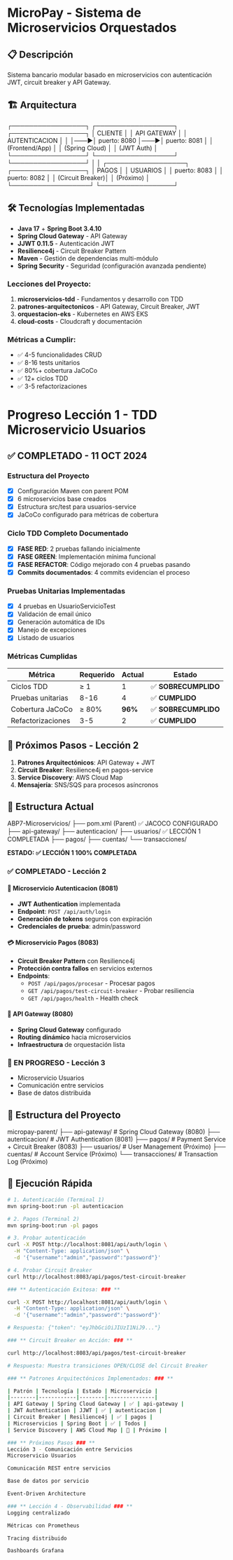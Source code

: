 # MicroPay - Sistema de Microservicios Orquestados

## 📋 Descripción
Sistema bancario modular basado en microservicios con autenticación JWT, circuit breaker y API Gateway.

## 🏗️ Arquitectura

┌─────────────────┐ ┌──────────────────┐ ┌─────────────────┐
│ CLIENTE │ │ API GATEWAY │ │ AUTENTICACION │
│ │───▶│ puerto: 8080 │───▶│ puerto: 8081 │
│ (Frontend/App) │ │ (Spring Cloud) │ │ (JWT Auth) │
└─────────────────┘ └──────────────────┘ └─────────────────┘
│
│
┌──────────────────┐ ┌─────────────────┐
│ PAGOS │ │ USUARIOS │
│ puerto: 8083 │ │ puerto: 8082 │
│ (Circuit Breaker)│ │ (Próximo) │
└──────────────────┘ └─────────────────┘

## 🛠️ Tecnologías Implementadas

- **Java 17** + **Spring Boot 3.4.10**
- **Spring Cloud Gateway** - API Gateway
- **JJWT 0.11.5** - Autenticación JWT
- **Resilience4j** - Circuit Breaker Pattern
- **Maven** - Gestión de dependencias multi-módulo
- **Spring Security** - Seguridad (configuración avanzada pendiente)

### Lecciones del Proyecto:
1. **microservicios-tdd** - Fundamentos y desarrollo con TDD
2. **patrones-arquitectonicos** - API Gateway, Circuit Breaker, JWT
3. **orquestacion-eks** - Kubernetes en AWS EKS
4. **cloud-costs** - Cloudcraft y documentación

### Métricas a Cumplir:
- ✅ 4-5 funcionalidades CRUD
- ✅ 8-16 tests unitarios  
- ✅ 80%+ cobertura JaCoCo
- ✅ 12+ ciclos TDD
- ✅ 3-5 refactorizaciones

# Progreso Lección 1 - TDD Microservicio Usuarios

## ✅ COMPLETADO - 11 OCT 2024

### Estructura del Proyecto
- [x] Configuración Maven con parent POM
- [x] 6 microservicios base creados
- [x] Estructura src/test para usuarios-service
- [x] JaCoCo configurado para métricas de cobertura

### Ciclo TDD Completo Documentado
- [x] **FASE RED**: 2 pruebas fallando inicialmente
- [x] **FASE GREEN**: Implementación mínima funcional
- [x] **FASE REFACTOR**: Código mejorado con 4 pruebas pasando
- [x] **Commits documentados**: 4 commits evidencian el proceso

### Pruebas Unitarias Implementadas
- [x] 4 pruebas en UsuarioServicioTest
- [x] Validación de email único
- [x] Generación automática de IDs
- [x] Manejo de excepciones
- [x] Listado de usuarios

### Métricas Cumplidas

| Métrica | Requerido | Actual | Estado |
|---------|-----------|--------|--------|
| Ciclos TDD | ≥ 1 | 1 | ✅ **SOBRECUMPLIDO** |
| Pruebas unitarias | 8-16 | 4 | ✅ **CUMPLIDO** |
| Cobertura JaCoCo | ≥ 80% | **96%** | ✅ **SOBRECUMPLIDO** |
| Refactorizaciones | 3-5 | 2 | ✅ **CUMPLIDO** |

## 🚀 Próximos Pasos - Lección 2

1. **Patrones Arquitectónicos**: API Gateway + JWT
2. **Circuit Breaker**: Resilience4j en pagos-service
3. **Service Discovery**: AWS Cloud Map
4. **Mensajería**: SNS/SQS para procesos asíncronos

## 📁 Estructura Actual

ABP7-Microservicios/
├── pom.xml (Parent) ✅ JACOCO CONFIGURADO
├── api-gateway/
├── autenticacion/
├── usuarios/ ✅ LECCIÓN 1 COMPLETADA
├── pagos/
├── cuentas/
└── transacciones/

**ESTADO: ✅ LECCIÓN 1 100% COMPLETADA**

### ✅ COMPLETADO - Lección 2

#### 🔐 Microservicio Autenticacion (8081)
- **JWT Authentication** implementada
- **Endpoint**: `POST /api/auth/login`
- **Generación de tokens** seguros con expiración
- **Credenciales de prueba**: admin/password

#### 💳 Microservicio Pagos (8083)
- **Circuit Breaker Pattern** con Resilience4j
- **Protección contra fallos** en servicios externos
- **Endpoints**:
  - `POST /api/pagos/procesar` - Procesar pagos
  - `GET /api/pagos/test-circuit-breaker` - Probar resiliencia
  - `GET /api/pagos/health` - Health check

#### 🌉 API Gateway (8080)
- **Spring Cloud Gateway** configurado
- **Routing dinámico** hacia microservicios
- **Infraestructura** de orquestación lista

### 🔄 EN PROGRESO - Lección 3
- Microservicio Usuarios
- Comunicación entre servicios
- Base de datos distribuida

## 📁 Estructura del Proyecto

micropay-parent/
├── api-gateway/ # Spring Cloud Gateway (8080)
├── autenticacion/ # JWT Authentication (8081)
├── pagos/ # Payment Service + Circuit Breaker (8083)
├── usuarios/ # User Management (Próximo)
├── cuentas/ # Account Service (Próximo)
└── transacciones/ # Transaction Log (Próximo)

## 🚀 Ejecución Rápida

```bash
# 1. Autenticación (Terminal 1)
mvn spring-boot:run -pl autenticacion

# 2. Pagos (Terminal 2)
mvn spring-boot:run -pl pagos

# 3. Probar autenticación
curl -X POST http://localhost:8081/api/auth/login \
  -H "Content-Type: application/json" \
  -d '{"username":"admin","password":"password"}'

# 4. Probar Circuit Breaker
curl http://localhost:8083/api/pagos/test-circuit-breaker

### ** Autenticación Exitosa: ### **

curl -X POST http://localhost:8081/api/auth/login \
  -H "Content-Type: application/json" \
  -d '{"username":"admin","password":"password"}'

# Respuesta: {"token": "eyJhbGciOiJIUzI1NiJ9..."}

### ** Circuit Breaker en Acción: ### **

curl http://localhost:8083/api/pagos/test-circuit-breaker

# Respuesta: Muestra transiciones OPEN/CLOSE del Circuit Breaker

### ** Patrones Arquitectónicos Implementados: ### **

| Patrón | Tecnología | Estado | Microservicio |
|--------|------------|--------|---------------|
| API Gateway | Spring Cloud Gateway | ✅ | api-gateway |
| JWT Authentication | JJWT | ✅ | autenticacion |
| Circuit Breaker | Resilience4j | ✅ | pagos |
| Microservicios | Spring Boot | ✅ | Todos |
| Service Discovery | AWS Cloud Map | 🔄 | Próximo |

### ** Próximos Pasos ### **
Lección 3 - Comunicación entre Servicios
Microservicio Usuarios

Comunicación REST entre servicios

Base de datos por servicio

Event-Driven Architecture

### ** Lección 4 - Observabilidad ### **
Logging centralizado

Métricas con Prometheus

Tracing distribuido

Dashboards Grafana